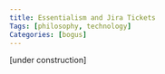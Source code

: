 ```yaml
---
title: Essentialism and Jira Tickets
Tags: [philosophy, technology]
Categories: [bogus]
---
```


[under construction]